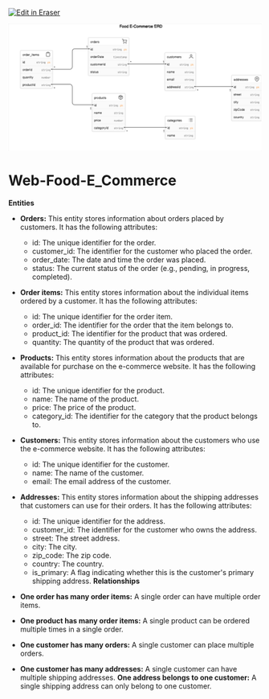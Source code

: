 <p><a target="_blank" href="https://app.eraser.io/workspace/6CY5E29m4gcAlKdMlCy3" id="edit-in-eraser-github-link"><img alt="Edit in Eraser" src="https://firebasestorage.googleapis.com/v0/b/second-petal-295822.appspot.com/o/images%2Fgithub%2FOpen%20in%20Eraser.svg?alt=media&amp;token=968381c8-a7e7-472a-8ed6-4a6626da5501"></a></p>

![Figure 1](/.eraser/6CY5E29m4gcAlKdMlCy3___JH7fWIylTdeOA9ICjaSasTFaXhh2___---figure---m6cqthfRffhA0vZ6bxw_L---figure---9cf2RfYTF6FiR9qu_ehN3g.png "Figure 1")

# Web-Food-E_Commerce
**Entities**

- **Orders:** This entity stores information about orders placed by customers. It has the following attributes:
    - id: The unique identifier for the order.
    - customer_id: The identifier for the customer who placed the order.
    - order_date: The date and time the order was placed.
    - status: The current status of the order (e.g., pending, in progress, completed).
- **Order items:** This entity stores information about the individual items ordered by a customer. It has the following attributes:
    - id: The unique identifier for the order item.
    - order_id: The identifier for the order that the item belongs to.
    - product_id: The identifier for the product that was ordered.
    - quantity: The quantity of the product that was ordered.
- **Products:** This entity stores information about the products that are available for purchase on the e-commerce website. It has the following attributes:
    - id: The unique identifier for the product.
    - name: The name of the product.
    - price: The price of the product.
    - category_id: The identifier for the category that the product belongs to.
- **Customers:** This entity stores information about the customers who use the e-commerce website. It has the following attributes:
    - id: The unique identifier for the customer.
    - name: The name of the customer.
    - email: The email address of the customer.
- **Addresses:** This entity stores information about the shipping addresses that customers can use for their orders. It has the following attributes:
    - id: The unique identifier for the address.
    - customer_id: The identifier for the customer who owns the address.
    - street: The street address.
    - city: The city.
    - zip_code: The zip code.
    - country: The country.
    - is_primary: A flag indicating whether this is the customer's primary shipping address.
**Relationships**

- **One order has many order items:** A single order can have multiple order items.
- **One product has many order items:** A single product can be ordered multiple times in a single order.
- **One customer has many orders:** A single customer can place multiple orders.
- **One customer has many addresses:** A single customer can have multiple shipping addresses.
**One address belongs to one customer:** A single shipping address can only belong to one customer.



<!--- Eraser file: https://app.eraser.io/workspace/6CY5E29m4gcAlKdMlCy3 --->